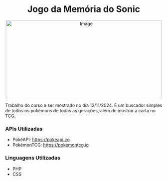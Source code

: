 <h1 align="center"> Jogo da Memória do Sonic </h1>

<p align="center"><img src="images/logo.png" alt="Image" height="250" width="500"/></p>

Trabalho do curso a ser mostrado no dia 12/11/2024. É um buscador simples de todos os pokémons de todas as gerações, além de mostrar a carta no TCG.

### APIs Utilizadas
- PokéAPI: https://pokeapi.co
- PokémonTCG: https://pokemontcg.io

### Linguagens Utilizadas
- PHP
- CSS
